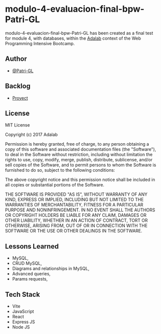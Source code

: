 # modulo-4-evaluacion-final-bpw-Patri-GL

modulo-4-evaluacion-final-bpw-Patri-GL has been created as a final test for module 4, with databases, within the [Adalab](https://adalab.es/) context of the Web Programming Intensive Bootcamp. 

## Author

- [@Patri-GL](https://github.com/Patri-GL)

## Backlog

- [Proyect](https://github.com/orgs/Adalab/projects/537/views/1)

## License
MIT License

Copyright (c) 2017 Adalab

Permission is hereby granted, free of charge, to any person obtaining a copy
of this software and associated documentation files (the "Software"), to deal
in the Software without restriction, including without limitation the rights
to use, copy, modify, merge, publish, distribute, sublicense, and/or sell
copies of the Software, and to permit persons to whom the Software is
furnished to do so, subject to the following conditions:

The above copyright notice and this permission notice shall be included in all
copies or substantial portions of the Software.

THE SOFTWARE IS PROVIDED "AS IS", WITHOUT WARRANTY OF ANY KIND, EXPRESS OR
IMPLIED, INCLUDING BUT NOT LIMITED TO THE WARRANTIES OF MERCHANTABILITY,
FITNESS FOR A PARTICULAR PURPOSE AND NONINFRINGEMENT. IN NO EVENT SHALL THE
AUTHORS OR COPYRIGHT HOLDERS BE LIABLE FOR ANY CLAIM, DAMAGES OR OTHER
LIABILITY, WHETHER IN AN ACTION OF CONTRACT, TORT OR OTHERWISE, ARISING FROM,
OUT OF OR IN CONNECTION WITH THE SOFTWARE OR THE USE OR OTHER DEALINGS IN THE
SOFTWARE.


## Lessons Learned

- MySQL, 
- CRUD MySQL,
- Diagrams and relationships in MySQL, 
- Advanced queries, 
- Params requests,

## Tech Stack

- Vite
- JavaScript
- React
- Express JS
- Node JS
